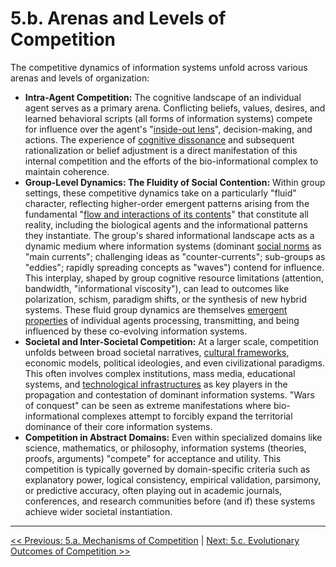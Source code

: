 # **5.b. Arenas and Levels of Competition**

The competitive dynamics of information systems unfold across various arenas and levels of organization:

-   **Intra-Agent Competition:** The cognitive landscape of an individual agent serves as a primary arena. Conflicting beliefs, values, desires, and learned behavioral scripts (all forms of information systems) compete for influence over the agent's "[inside-out lens](../glossary.md#inside-out-lens)", decision-making, and actions. The experience of [cognitive dissonance](../glossary.md#cognitive-dissonance) and subsequent rationalization or belief adjustment is a direct manifestation of this internal competition and the efforts of the bio-informational complex to maintain coherence.
-   **Group-Level Dynamics: The Fluidity of Social Contention:** Within group settings, these competitive dynamics take on a particularly "fluid" character, reflecting higher-order emergent patterns arising from the fundamental "[flow and interactions of its contents](../glossary.md#flow-and-interactions-of-its-contents)" that constitute all reality, including the biological agents and the informational patterns they instantiate. The group's shared informational landscape acts as a dynamic medium where information systems (dominant [social norms](../glossary.md#social-norms) as "main currents"; challenging ideas as "counter-currents"; sub-groups as "eddies"; rapidly spreading concepts as "waves") contend for influence. This interplay, shaped by group cognitive resource limitations (attention, bandwidth, "informational viscosity"), can lead to outcomes like polarization, schism, paradigm shifts, or the synthesis of new hybrid systems. These fluid group dynamics are themselves [emergent properties](../glossary.md#emergent-properties) of individual agents processing, transmitting, and being influenced by these co-evolving information systems.
-   **Societal and Inter-Societal Competition:** At a larger scale, competition unfolds between broad societal narratives, [cultural frameworks](../glossary.md#cultural-frameworks), economic models, political ideologies, and even civilizational paradigms. This often involves complex institutions, mass media, educational systems, and [technological infrastructures](../glossary.md#technological-infrastructure) as key players in the propagation and contestation of dominant information systems. "Wars of conquest" can be seen as extreme manifestations where bio-informational complexes attempt to forcibly expand the territorial dominance of their core information systems.
-   **Competition in Abstract Domains:** Even within specialized domains like science, mathematics, or philosophy, information systems (theories, proofs, arguments) "compete" for acceptance and utility. This competition is typically governed by domain-specific criteria such as explanatory power, logical consistency, empirical validation, parsimony, or predictive accuracy, often playing out in academic journals, conferences, and research communities before (and if) these systems achieve wider societal instantiation.

---

[<< Previous: 5.a. Mechanisms of Competition](5a-mechanisms-competition.md) | [Next: 5.c. Evolutionary Outcomes of Competition >>](5c-evolutionary-outcomes-competition.md)
